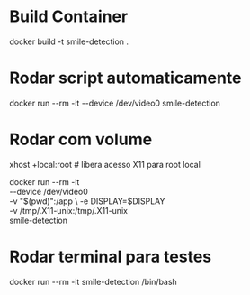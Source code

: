 # Build Container
docker build -t smile-detection .

# Rodar script automaticamente
docker run --rm -it --device /dev/video0 smile-detection

# Rodar com volume
xhost +local:root  # libera acesso X11 para root local

docker run --rm -it \
  --device /dev/video0 \
  -v "$(pwd)":/app \
  -e DISPLAY=$DISPLAY \
  -v /tmp/.X11-unix:/tmp/.X11-unix \
  smile-detection

# Rodar terminal para testes
docker run --rm -it smile-detection /bin/bash